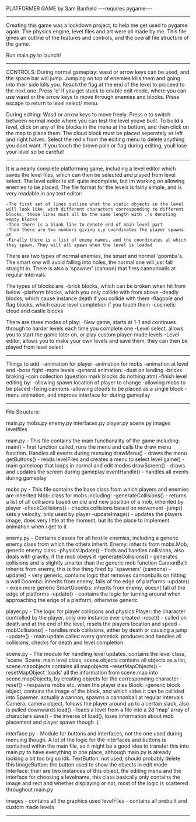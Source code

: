 PLATFORMER GAME by Sam Banfield
---requires pygame---

------------------------------------------------------------------------------------

Creating this game was a lockdown project, to help me get used to pygame again. The physics engine, level files and art were all made by me. This file gives an outline of the features and controls, and the overall file structure of the game.

Run main.py to launch!

------------------------------------------------------------------------------------

CONTROLS:
During normal gameplay: 
wasd or arrow keys can be used, and the space bar will jump. Jumping on top of enemies kills them and going into their side kills you. Reach the flag at the end of the level to proceed to the next one. Press 'e' if you get stuck to enable edit mode, where you can use wasd or the arrow keys to move through enemies and blocks. Press escape to return to level select/ menu.

During editing:
Wasd or arrow keys to move freely. Press e to switch between normal mode where you can test the level youve built. To build a level, click on any of the blocks in the menu at the bottom, and then click on the map to place them. The cloud block must be placed seperately as left and right halves. Select the red x from the editing menu to delete anything you dont want. If you touch the brown pole or flag during editing, youll lose your level so be careful!

------------------------------------------------------------------------------------

It is a nearly complete platforming game, including a level editor which saves the level files, which can then be selected and played from level select. The level editor is still quite incomplete, but im working on allowing enemies to be placed. The file format for the levels is fairly simple, and is very readable in any text editor:

	-The first set of lines outline what the static objects in the level will look like, with different characters corresponding to different blocks, these lines must all be the same length with .'s denoting empty blocks
	-Then there is a blank line to denote end of main level part
	-Then there are two numbers giving x,y coordinates the player spawns at
	-Finally there is a list of enemy names, and the coordinates at which they spawn. They will all spawn when the level is loaded

There are two types of normal enemies, the smart and normal 'goomba's. The smart one will avoid falling into holes, the normal one will just fall straight in. There is also a 'spawner' (cannon) that fires cannonballs at regular intervals.

The types of blocks are:
	-brick blocks, which can be broken when hit from below
	-platform blocks, which you only collide with from above
	-deadly blocks, which cause instance death if you collide with them
	-flagpole and flag blocks, which cause level completion if you touch them
	-cosmetic cloud and castle blocks

There are three modes of play:
	-New game, starts at 1-1 and continues through to harder levels each time you complete one
	-Level select, allows you to start the game later on, or play custom player-made levels
	-Level editor, allows you to make your own levels and save them, they can then be played from level select

------------------------------------------------------------------------------------

Things to add:
	-animation for player
	-animation for mobs
	-animation at level end
	-boss fight
	-more levels
	-general animation:
		-dust on landing
		-bricks braking
		-coin collection (question mark blocks do nothing atm)
	-finish level editing by:
		-allowing spawn location of player to change
		-allowing mobs to be placed
		-fixing cannons
		-allowing clouds to be placed as a single block
	-menu animation, and improve interface for during gameplay

------------------------------------------------------------------------------------

File Structure:

main.py
mobs.py
enemy.py
interfaces.py
player.py
scene.py
images
levelfiles

main.py - This file contains the main functionality of the game including:
	main() - first function called, runs the menu and calls the draw menu function. Handles all events during menuing
	drawMenu() - draws the menu
	getButtons() - reads levelFiles and creates a menu to select level
	game() - main gameloop that loops in normal and edit modes
	drawScreen() - draws and updates the screen during gameplay
	eventHandle() - handles all events during gameplay

mobs.py - This file contains the base class from which players and enemies are inherited
	Mob: class for mobs including:
		-generateCollisions() - returns a list of all collisions based on old and new position of a mob, inherited by player
		-checkCollisions() - checks collisions based on movement
		-jump() sets y velocity, only used by player
		-updateImage() - updates the players image, does very little at the moment, but its the place to implement animation when i get to it

enemy.py - Contains classes for all hostile enemies, including a generic enemy class from which the others inherit.
	Enemy: inherits from mobs.Mob, generic enemy class
		-physicsUpdate() - finds and handles collisions, also deals with gravity, if the mob obeys it
		-generateCollisions() - generates collisions and is slightly smarter than the generic mob function
	CannonBall: inherits from enemy, this is the thing fired by 'spawners' (cannons)
		-update() - very generic, contains logic that removes cannonballs on hitting a wall
	Goomba: inherits from enemy, falls of the edge of platforms
		-update() - even more generic
	SmartGoombs: inherits from enemy, doesnt fall of the edge of platforms
		-update() - contains the logic for turning around when approaching the edge of a platform, otherwise generic

player.py - The logic for player collisions and physics
	Player: the character controlled by the player, only one instance ever created
		-reset() - called on death and at the end of the level, resets the players location and speed
		-mobCollisions() - handles mob collisions, either by death or causing a jump
		-update() - main update called every gametick. produces and handles all collisions, checks for death and level completion

scene.py - The module for handling level updates. contains the level class, 'scene'
	Scene: main level class, scene.objects contains all objects as a list, scene.mapobjects contains all mapobjects
		-resetMapObjects() - resetMapObject 'loads' all the information from scene.map into scene.mapObjects, by creating objects for the corresponding character
		-reset() - respawns mobs etc, when the player dies
	Block:
		-generic block object, contains the image of the block, and which sides it can be collided into
	Spawner: actually a cannon, spawns a cannonball at regular intervals
	Camera: camera object, follows the player around up to a certain slack, also is pulled downwards
	load() - loads a level from a file into a 2d 'map' array of characters
	save() - the inverse of load(), loses information about mob placement and player spawn though :(

interface.py - Module for buttons and interfaces, not the one used during menuing though. A lot of the logic for the interfaces and buttons is contained within the main file, so it might be a good idea to transfer this into main.py to have everything in one place, although main.py is already looking a bit too big so idk.
	TextButton: not used, should probably delete this
	ImageButton: the button used to show the objects in edit mode
	Interface: their are two instances of this object, the editing menu and the interface for choosing a levelname, this class basically only contains the image and rect and whether displaying or not, most of the logic is scattered throughout main.py

images - contains all the graphics used
levelFiles - contains all prebuilt and custom made levels

------------------------------------------------------------------------------------